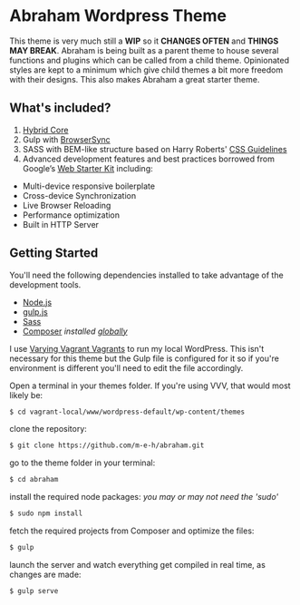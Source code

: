 # Abraham Wordpress Theme

This theme is very much still a **WIP** so it **CHANGES OFTEN** and **THINGS MAY BREAK**.
Abraham is being built as a parent theme to house several functions and plugins which can be called from a child theme.
Opinionated styles are kept to a minimum which give child themes a bit more freedom with their designs. This also makes Abraham a great starter theme.


## What's included?
1. [Hybrid Core](http://themehybrid.com/hybrid-core)
2. Gulp with [BrowserSync](https://github.com/shakyShane/browser-sync)
3. SASS with BEM-like structure based on Harry Roberts' [CSS Guidelines](http://cssguidelin.es/)
4. Advanced development features and best practices borrowed from Google’s [Web Starter Kit](https://developers.google.com/web/starter-kit/) including:
  * Multi-device responsive boilerplate
  * Cross-device Synchronization
  * Live Browser Reloading
  * Performance optimization
  * Built in HTTP Server

## Getting Started
You'll need the following dependencies installed to take advantage of the development tools.

* [Node.js](https://nodejs.org)
* [gulp.js](http://gulpjs.com)
* [Sass](http://sass-lang.com/install)
* [Composer](https://getcomposer.org) *installed [globally](https://getcomposer.org/doc/00-intro.md#globally)*

I use [Varying Vagrant Vagrants](https://github.com/Varying-Vagrant-Vagrants/VVV) to run my local WordPress. This isn't necessary for this theme but the Gulp file is configured for it so if you're environment is different you'll need to edit the file accordingly.


Open a terminal in your themes folder.
If you're using VVV, that would most likely be:
```sh
$ cd vagrant-local/www/wordpress-default/wp-content/themes
```
clone the repository:
```sh
$ git clone https://github.com/m-e-h/abraham.git
```
go to the theme folder in your terminal:
```sh
$ cd abraham
```
install the required node packages: *you may or may not need the 'sudo'*
```sh
$ sudo npm install
```
fetch the required projects from Composer and optimize the files:
```sh
$ gulp
```
launch the server and watch everything get compiled in real time, as changes are made:
```sh
$ gulp serve
```
